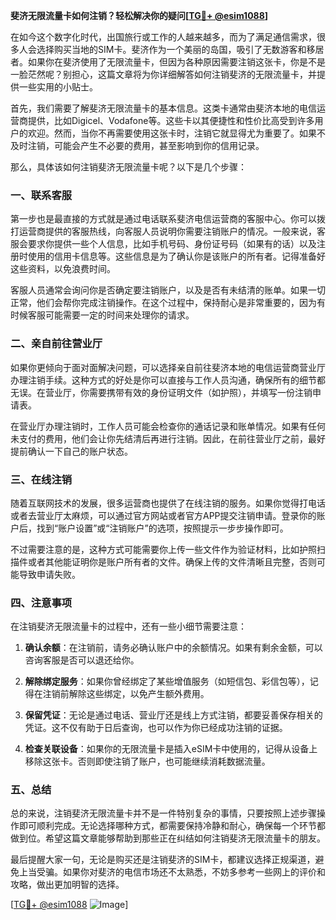 **斐济无限流量卡如何注销？轻松解决你的疑问[[TG💪+ @esim1088](https://t.me/s/esim1088)]**

在如今这个数字化时代，出国旅行或工作的人越来越多，而为了满足通信需求，很多人会选择购买当地的SIM卡。斐济作为一个美丽的岛国，吸引了无数游客和移居者。如果你在斐济使用了无限流量卡，但因为各种原因需要注销这张卡，你是不是一脸茫然呢？别担心，这篇文章将为你详细解答如何注销斐济的无限流量卡，并提供一些实用的小贴士。

首先，我们需要了解斐济无限流量卡的基本信息。这类卡通常由斐济本地的电信运营商提供，比如Digicel、Vodafone等。这些卡以其便捷性和性价比高受到许多用户的欢迎。然而，当你不再需要使用这张卡时，注销它就显得尤为重要了。如果不及时注销，可能会产生不必要的费用，甚至影响到你的信用记录。

那么，具体该如何注销斐济无限流量卡呢？以下是几个步骤：

### 一、联系客服

第一步也是最直接的方式就是通过电话联系斐济电信运营商的客服中心。你可以拨打运营商提供的客服热线，向客服人员说明你需要注销账户的情况。一般来说，客服会要求你提供一些个人信息，比如手机号码、身份证号码（如果有的话）以及注册时使用的信用卡信息等。这些信息是为了确认你是该账户的所有者。记得准备好这些资料，以免浪费时间。

客服人员通常会询问你是否确定要注销账户，以及是否有未结清的账单。如果一切正常，他们会帮你完成注销操作。在这个过程中，保持耐心是非常重要的，因为有时候客服可能需要一定的时间来处理你的请求。

### 二、亲自前往营业厅

如果你更倾向于面对面解决问题，可以选择亲自前往斐济本地的电信运营商营业厅办理注销手续。这种方式的好处是你可以直接与工作人员沟通，确保所有的细节都无误。在营业厅，你需要携带有效的身份证明文件（如护照），并填写一份注销申请表。

在营业厅办理注销时，工作人员可能会检查你的通话记录和账单情况。如果有任何未支付的费用，他们会让你先结清后再进行注销。因此，在前往营业厅之前，最好提前确认一下自己的账户状态。

### 三、在线注销

随着互联网技术的发展，很多运营商也提供了在线注销的服务。如果你觉得打电话或者去营业厅太麻烦，可以通过官方网站或者官方APP提交注销申请。登录你的账户后，找到“账户设置”或“注销账户”的选项，按照提示一步步操作即可。

不过需要注意的是，这种方式可能需要你上传一些文件作为验证材料，比如护照扫描件或者其他能证明你是账户所有者的文件。确保上传的文件清晰且完整，否则可能导致申请失败。

### 四、注意事项

在注销斐济无限流量卡的过程中，还有一些小细节需要注意：

1. **确认余额**：在注销前，请务必确认账户中的余额情况。如果有剩余金额，可以咨询客服是否可以退还给你。
   
2. **解除绑定服务**：如果你曾经绑定了某些增值服务（如短信包、彩信包等），记得在注销前解除这些绑定，以免产生额外费用。

3. **保留凭证**：无论是通过电话、营业厅还是线上方式注销，都要妥善保存相关的凭证。这不仅有助于日后查询，也可以作为你已经成功注销的证据。

4. **检查关联设备**：如果你的无限流量卡是插入eSIM卡中使用的，记得从设备上移除这张卡。否则即使注销了账户，也可能继续消耗数据流量。

### 五、总结

总的来说，注销斐济无限流量卡并不是一件特别复杂的事情，只要按照上述步骤操作即可顺利完成。无论选择哪种方式，都需要保持冷静和耐心，确保每一个环节都做到位。希望这篇文章能够帮助到那些正在纠结如何注销斐济无限流量卡的朋友。

最后提醒大家一句，无论是购买还是注销斐济的SIM卡，都建议选择正规渠道，避免上当受骗。如果你对斐济的电信市场还不太熟悉，不妨多参考一些网上的评价和攻略，做出更加明智的选择。

[[TG💪+ @esim1088](https://t.me/s/esim1088) ![Image](https://i.postimg.cc/4NQfJmqS/Snipaste-2025-05-13-00-14-12.png)]